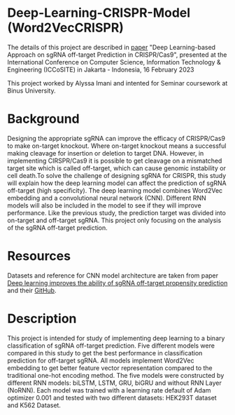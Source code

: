 # Deep-Learning-CRISPR-Model (Word2VecCRISPR)
The details of this project are described in [paper](https://binusianorg-my.sharepoint.com/personal/alyssa_imani_binus_ac_id/_layouts/15/guestaccess.aspx?docid=0fa3a7f195ebf46389d9fbe549cf21e94&authkey=Ae0WPMrh_KNx03mEelJ7T1U&e=TDfJ2j) "Deep Learning-based Approach on sgRNA off-target Prediction in CRISPR/Cas9", presented at the International Conference on Computer Science, Information Technology & Engineering (ICCoSITE) in Jakarta - Indonesia, 16 February 2023

This project worked by Alyssa Imani and intented for Seminar coursework at Binus University.

# Background
Designing the appropriate sgRNA can improve the efficacy of CRISPR/Cas9 to make on-target knockout. 
Where on-target knockout means a successful making cleavage for insertion or deletion to target DNA. 
However, in implementing CIRSPR/Cas9 it is possible to get cleavage on a mismatched target site which is called off-target, 
which can cause genomic instability or cell death.To solve the challenge of designing sgRNA for CRISPR, 
this study will explain how the deep learning model can affect the prediction of sgRNA off-target (high specificity). 
The deep learning model combines Word2Vec embedding and a convolutional neural network (CNN). 
Different RNN models will also be included in the model to see if they will improve performance. 
Like the previous study, the prediction target was divided into on-target and off-target sgRNA. 
This project only focusing on the analysis of the sgRNA off-target prediction.

# Resources

Datasets and reference for CNN model architecture are taken from paper [Deep learning improves the ability of sgRNA off-target propensity prediction](https://bmcbioinformatics.biomedcentral.com/articles/10.1186/s12859-020-3395-z) 
and their [GitHub](https://github.com/LQYoLH/CnnCrispr).

# Description
This project is intended for study of implementing deep learning to a binary classification of sgRNA off-target prediction. 
Five different models were compared in this study to get the best performance in classification prediction for off-target sgRNA. 
All models implement Word2Vec embedding to get better feature vector representation compared to the traditional one-hot encoding method. 
The five models were constructed by different RNN models: biLSTM, LSTM, GRU, biGRU and without RNN Layer (NoRNN). 
Each model was trained with a learning rate default of Adam optimizer 0.001 and tested with two different datasets: HEK293T dataset and K562 Dataset.

